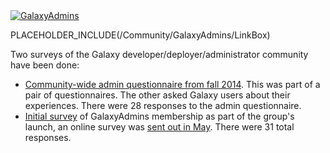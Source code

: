<div class='center'><a href='/Community/GalaxyAdmins'><img src='/Images/Logos/GalaxyAdmins.png' alt='GalaxyAdmins' /></a></div>

PLACEHOLDER_INCLUDE(/Community/GalaxyAdmins/LinkBox)

Two surveys of the Galaxy developer/deployer/administrator community have been done:

* [Community-wide admin questionnaire from fall 2014](/src/Community/GalaxyAdmins/Surveys/2014/index.md). This was part of a pair of questionnaires.  The other asked Galaxy users about their experiences.  There were 28 responses to the admin questionnaire.
* [Initial survey](/src/Community/GalaxyAdmins/Surveys/2012/index.md) of GalaxyAdmins membership as part of the group's launch, an online survey was [sent out in May](/src/News/GalaxyCzarsSurvey/index.md).  There were 31 total responses.
